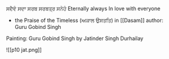 ਸਦੈਵੰ ਸਦਾ ਸਰਬ ਸਰਬਤ੍ਰ ਸਨੇਹੰ 
Eternally always 
In love with everyone 

- the Praise of the Timeless (ਅਕਾਲ ਉਸਤਤਿ) in [[Dasam]]
author: Guru Gobind Singh 

Painting: Guru Gobind Singh by Jatinder Singh Durhailay

![[p10 jat.png]]